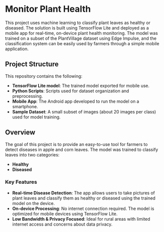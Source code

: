# Monitor Plant Health

This project uses machine learning to classify plant leaves as healthy or diseased. The solution is built using TensorFlow Lite and deployed as a mobile app for real-time, on-device plant health monitoring. The model was trained on a subset of the PlantVillage dataset using Edge Impulse, and the classification system can be easily used by farmers through a simple mobile application. 

## Project Structure

This repository contains the following:
- **TensorFlow Lite model**: The trained model exported for mobile use.
- **Python Scripts**: Scripts used for dataset organization and preprocessing.
- **Mobile App**: The Android app developed to run the model on a smartphone.
- **Sample Dataset**: A small subset of images (about 20 images per class) used for model training.

## Overview

The goal of this project is to provide an easy-to-use tool for farmers to detect diseases in apple and corn leaves. The model was trained to classify leaves into two categories:
- **Healthy**
- **Diseased**

### Key Features
- **Real-time Disease Detection**: The app allows users to take pictures of plant leaves and classify them as healthy or diseased using the trained model on the device.
- **On-device Processing**: No internet connection required. The model is optimized for mobile devices using TensorFlow Lite.
- **Low Bandwidth & Privacy Focused**: Ideal for rural areas with limited internet access and concerns about data privacy.
